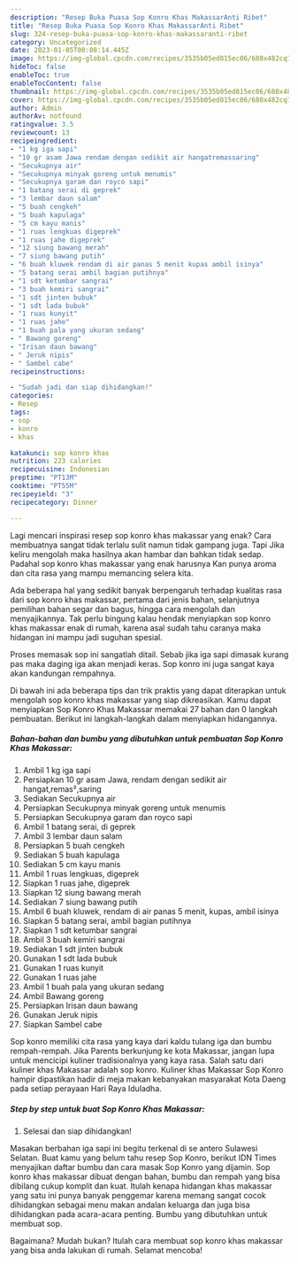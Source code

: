 ```yaml
---
description: "Resep Buka Puasa Sop Konro Khas MakassarAnti Ribet"
title: "Resep Buka Puasa Sop Konro Khas MakassarAnti Ribet"
slug: 324-resep-buka-puasa-sop-konro-khas-makassaranti-ribet
category: Uncategorized
date: 2023-01-05T00:08:14.445Z
image: https://img-global.cpcdn.com/recipes/3535b05ed815ec06/680x482cq70/sop-konro-khas-makassar-foto-resep-utama.jpg
hideToc: false
enableToc: true
enableTocContent: false
thumbnail: https://img-global.cpcdn.com/recipes/3535b05ed815ec06/680x482cq70/sop-konro-khas-makassar-foto-resep-utama.jpg
cover: https://img-global.cpcdn.com/recipes/3535b05ed815ec06/680x482cq70/sop-konro-khas-makassar-foto-resep-utama.jpg
author: Admin
authorAv: notfound
ratingvalue: 3.5
reviewcount: 13
recipeingredient:
- "1 kg iga sapi"
- "10 gr asam Jawa rendam dengan sedikit air hangatremassaring"
- "Secukupnya air"
- "Secukupnya minyak goreng untuk menumis"
- "Secukupnya garam dan royco sapi"
- "1 batang serai di geprek"
- "3 lembar daun salam"
- "5 buah cengkeh"
- "5 buah kapulaga"
- "5 cm kayu manis"
- "1 ruas lengkuas digeprek"
- "1 ruas jahe digeprek"
- "12 siung bawang merah"
- "7 siung bawang putih"
- "6 buah kluwek rendam di air panas 5 menit kupas ambil isinya"
- "5 batang serai ambil bagian putihnya"
- "1 sdt ketumbar sangrai"
- "3 buah kemiri sangrai"
- "1 sdt jinten bubuk"
- "1 sdt lada bubuk"
- "1 ruas kunyit"
- "1 ruas jahe"
- "1 buah pala yang ukuran sedang"
- " Bawang goreng"
- "Irisan daun bawang"
- " Jeruk nipis"
- " Sambel cabe"
recipeinstructions:

- "Sudah jadi dan siap dihidangkan!"
categories:
- Resep
tags:
- sop
- konro
- khas

katakunci: sop konro khas 
nutrition: 223 calories
recipecuisine: Indonesian
preptime: "PT13M"
cooktime: "PT55M"
recipeyield: "3"
recipecategory: Dinner

---
```



Lagi mencari inspirasi resep sop konro khas makassar yang enak? Cara membuatnya sangat tidak terlalu sulit namun tidak gampang juga. Tapi Jika keliru mengolah maka hasilnya akan hambar dan bahkan tidak sedap. Padahal sop konro khas makassar yang enak harusnya Kan punya aroma dan cita rasa yang mampu memancing selera kita.


Ada beberapa hal yang sedikit banyak berpengaruh terhadap kualitas rasa dari sop konro khas makassar, pertama dari jenis bahan, selanjutnya pemilihan bahan segar dan bagus, hingga cara mengolah dan menyajikannya. Tak perlu bingung kalau hendak menyiapkan sop konro khas makassar enak di rumah, karena asal sudah tahu caranya maka hidangan ini mampu jadi suguhan spesial.

Proses memasak sop ini sangatlah ditail. Sebab jika iga sapi dimasak kurang pas maka daging iga akan menjadi keras. Sop konro ini juga sangat kaya akan kandungan rempahnya.


Di bawah ini ada beberapa tips dan trik praktis yang dapat diterapkan untuk mengolah sop konro khas makassar yang siap dikreasikan. Kamu dapat menyiapkan Sop Konro Khas Makassar memakai 27 bahan dan 0 langkah pembuatan. Berikut ini langkah-langkah dalam menyiapkan hidangannya.

<!--inarticleads1-->

##### Bahan-bahan dan bumbu yang dibutuhkan untuk pembuatan Sop Konro Khas Makassar:

1. Ambil 1 kg iga sapi
1. Persiapkan 10 gr asam Jawa, rendam dengan sedikit air hangat,remas²,saring
1. Sediakan Secukupnya air
1. Persiapkan Secukupnya minyak goreng untuk menumis
1. Persiapkan Secukupnya garam dan royco sapi
1. Ambil 1 batang serai, di geprek
1. Ambil 3 lembar daun salam
1. Persiapkan 5 buah cengkeh
1. Sediakan 5 buah kapulaga
1. Sediakan 5 cm kayu manis
1. Ambil 1 ruas lengkuas, digeprek
1. Siapkan 1 ruas jahe, digeprek
1. Siapkan 12 siung bawang merah
1. Sediakan 7 siung bawang putih
1. Ambil 6 buah kluwek, rendam di air panas 5 menit, kupas, ambil isinya
1. Siapkan 5 batang serai, ambil bagian putihnya
1. Siapkan 1 sdt ketumbar sangrai
1. Ambil 3 buah kemiri sangrai
1. Sediakan 1 sdt jinten bubuk
1. Gunakan 1 sdt lada bubuk
1. Gunakan 1 ruas kunyit
1. Gunakan 1 ruas jahe
1. Ambil 1 buah pala yang ukuran sedang
1. Ambil  Bawang goreng
1. Persiapkan Irisan daun bawang
1. Gunakan  Jeruk nipis
1. Siapkan  Sambel cabe


Sop konro memiliki cita rasa yang kaya dari kaldu tulang iga dan bumbu rempah-rempah. Jika Parents berkunjung ke kota Makassar, jangan lupa untuk mencicipi kuliner tradisionalnya yang kaya rasa. Salah satu dari kuliner khas Makassar adalah sop konro. Kuliner khas Makassar Sop Konro hampir dipastikan hadir di meja makan kebanyakan masyarakat Kota Daeng pada setiap perayaan Hari Raya Iduladha. 

<!--inarticleads2-->

##### Step by step untuk buat Sop Konro Khas Makassar:


1. Selesai dan siap dihidangkan!

Masakan berbahan iga sapi ini begitu terkenal di se antero Sulawesi Selatan. Buat kamu yang belum tahu resep Sop Konro, berikut IDN Times menyajikan daftar bumbu dan cara masak Sop Konro yang dijamin. Sop konro khas makassar dibuat dengan bahan, bumbu dan rempah yang bisa dibilang cukup komplit dan kuat. Itulah kenapa hidangan khas makassar yang satu ini punya banyak penggemar karena memang sangat cocok dihidangkan sebagai menu makan andalan keluarga dan juga bisa dihidangkan pada acara-acara penting. Bumbu yang dibutuhkan untuk membuat sop. 

Bagaimana? Mudah bukan? Itulah cara membuat sop konro khas makassar yang bisa anda lakukan di rumah. Selamat mencoba!
